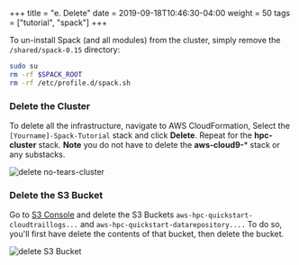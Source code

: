 +++
title = "e. Delete"
date = 2019-09-18T10:46:30-04:00
weight = 50
tags = ["tutorial", "spack"]
+++

To un-install Spack (and all modules) from the cluster, simply remove the `/shared/spack-0.15` directory:

```bash
sudo su
rm -rf $SPACK_ROOT
rm -rf /etc/profile.d/spack.sh
```

### Delete the Cluster

To delete all the infrastructure, navigate to AWS CloudFormation, Select the `[Yourname]-Spack-Tutorial` stack and click **Delete**. Repeat for the **hpc-cluster** stack. **Note** you do not have to delete the **aws-cloud9-*** stack or any substacks. 

![delete no-tears-cluster](/images/delete_no-tears-cluster.png)

### Delete the S3 Bucket

Go to [S3 Console](https://console.aws.amazon.com/s3/home) and delete the S3 Buckets `aws-hpc-quickstart-cloudtraillogs...` and `aws-hpc-quickstart-datarepository....` To do so, you'll first have delete the contents of that bucket, then delete the bucket.

![delete S3 Bucket](/images/delete_s3.png)